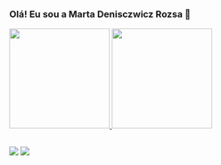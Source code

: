 ### Olá! Eu sou a Marta Denisczwicz Rozsa 👋

 <div>
  <a href="https://github.com/martadrozsa">
   <img height="180em" src="https://github-readme-stats.vercel.app/api?username=martadrozsa&show_icons=true&theme=dark&include_all_commits=true&count_private=true%22/%3E"/>
  <img height="180em" src="https://github-readme-stats.vercel.app/api/top-langs/?username=martadrozsa&layout=compact&langs_count=7&theme=dark"/>
</div>
  
<!-- <div style="display: inline_block"><br>
  <img align="center" alt="Marta-Js" height="30" width="40" 
  src="https://raw.githubusercontent.com/devicons/devicon/master/icons/javascript/javascript-plain.svg">
  <img align="center" alt="Marta-Java" height="30" width="40"
  src="https://raw.githubusercontent.com/devicons/devicon/master/icons/java/java-plain.svg">
 <img align="center" alt="Marta-Python" height="30" width="40" 
      src="https://raw.githubusercontent.com/devicons/devicon/master/icons/python/python-original.svg">
</div> -->
  
  ##
 
<div> 
  <a href = "mailto:marta.denisczwicz@gmail.com"><img src="https://img.shields.io/badge/-Gmail-%23333?style=for-the-badge&logo=gmail&logoColor=white" target="_blank"></a>
  <a href="https://www.linkedin.com/in/martadenisczwicz/" target="_blank"><img 
  src="https://img.shields.io/badge/-LinkedIn-%230077B5?style=for-the-badge&logo=linkedin&logoColor=white" 

</div>

<!--
**martadrozsa/martadrozsa** is a ✨ _special_ ✨ repository because its `README.md` (this file) appears on your GitHub profile.

Here are some ideas to get you started:

- 🔭 I’m currently working on ...

- 👯 I’m looking to collaborate on ...
- 🤔 I’m looking for help with ...
- 💬 Ask me about ...
- 📫 How to reach me: ...
- 😄 Pronouns: ...
- ⚡ Fun fact: ...


  <img align="center" alt="Rafa-Ts" height="30" width="40" src="https://raw.githubusercontent.com/devicons/devicon/master/icons/typescript/typescript-plain.svg">
  <img align="center" alt="Rafa-React" height="30" width="40" src="https://raw.githubusercontent.com/devicons/devicon/master/icons/react/react-original.svg">
  <img align="center" alt="Rafa-HTML" height="30" width="40" src="https://raw.githubusercontent.com/devicons/devicon/master/icons/html5/html5-original.svg">
  <img align="center" alt="Rafa-CSS" height="30" width="40" src="https://raw.githubusercontent.com/devicons/devicon/master/icons/css3/css3-original.svg">
  <img align="center" alt="Rafa-Python" height="30" width="40" src="https://raw.githubusercontent.com/devicons/devicon/master/icons/python/python-original.svg">
  <img align="center" alt="Rafa-Csharp" height="30" width="40" src="https://raw.githubusercontent.com/devicons/devicon/master/icons/csharp/csharp-original.svg">
  <img align="right" alt="Rafa-yoda" src="https://cdn.discordapp.com/attachments/795358919417397249/825430589581688872/hi.gif">
-->
